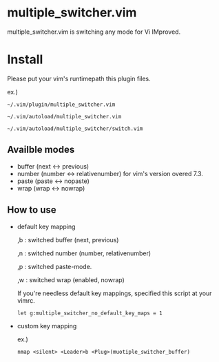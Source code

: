 # multiple_switcher.vim

multiple_switcher.vim is switching any mode for Vi IMproved.

# Install

Please put your vim's runtimepath this plugin files.

ex.)

    ~/.vim/plugin/multiple_switcher.vim

    ~/.vim/autoload/multiple_switcher.vim

    ~/.vim/autoload/multiple_switcher/switch.vim

## Availble modes

* buffer (next <-> previous)
* number (number <-> relativenumber)
    for vim's version overed 7.3.
* paste (paste <-> nopaste)
* wrap (wrap <-> nowrap)

## How to use

* default key mapping

    ,b : switched buffer (next, previous)

    ,n : switched number (number, relativenumber)

    ,p : switched paste-mode.

    ,w : switched wrap (enabled, nowrap)

    If you're needless default key mappings, specified this script at your vimrc.

    `let g:multiple_switcher_no_default_key_maps = 1`

* custom key mapping

    ex.)

    `nmap <silent> <Leader>b <Plug>(muotiple_switcher_buffer)`
